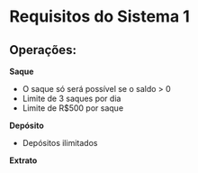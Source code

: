# Requisitos do Sistema 1
## Operações:
**Saque**
- O saque só será possível se o saldo > 0
- Limite de 3 saques por dia
- Limite de R$500 por saque

**Depósito**
- Depósitos ilimitados

**Extrato**